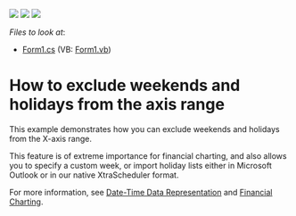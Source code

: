 <!-- default badges list -->
![](https://img.shields.io/endpoint?url=https://codecentral.devexpress.com/api/v1/VersionRange/128574652/10.2.3%2B)
[![](https://img.shields.io/badge/Open_in_DevExpress_Support_Center-FF7200?style=flat-square&logo=DevExpress&logoColor=white)](https://supportcenter.devexpress.com/ticket/details/E2365)
[![](https://img.shields.io/badge/📖_How_to_use_DevExpress_Examples-e9f6fc?style=flat-square)](https://docs.devexpress.com/GeneralInformation/403183)
<!-- default badges end -->
<!-- default file list -->
*Files to look at*:

* [Form1.cs](./CS/WeekendsExclusion/Form1.cs) (VB: [Form1.vb](./VB/WeekendsExclusion/Form1.vb))
<!-- default file list end -->
# How to exclude weekends and holidays from the axis range


<p>This example demonstrates how you can exclude weekends and holidays from the X-axis range.</p><p>This feature is of extreme importance for financial charting, and also allows you to specify a custom week, or import holiday lists either in Microsoft Outlook or in our native XtraScheduler format.</p><p>For more information, see <a href="http://documentation.devexpress.com/XtraCharts/CustomDocument6247.aspx">Date-Time Data Representation</a> and <a href="http://documentation.devexpress.com/XtraCharts/CustomDocument8946.aspx">Financial Charting</a>.</p><br />
<br />


<br/>


